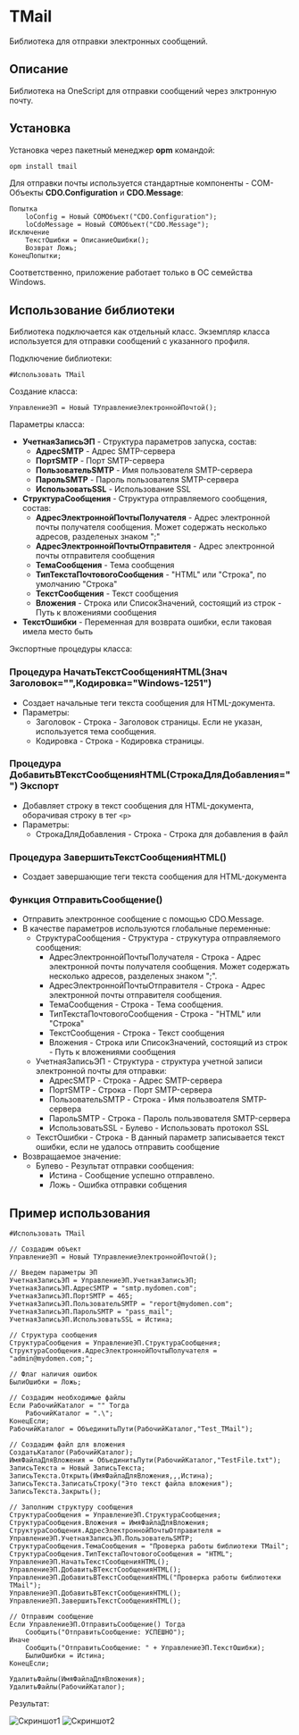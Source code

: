 # TMail
Библиотека для отправки электронных сообщений.

## Описание
Библиотека на OneScript для отправки сообщений через элктронную почту.

## Установка 

Установка через пакетный менеджер **opm** командой:

``` cmd
opm install tmail
```

Для отправки почты используется стандартные компоненты - COM-Объекты **CDO.Configuration** и **CDO.Message**:
``` bsl
Попытка
    loConfig = Новый COMОбъект("CDO.Configuration");
    loCdoMessage = Новый COMОбъект("CDO.Message");
Исключение
    ТекстОшибки = ОписаниеОшибки();
    Возврат Ложь;
КонецПопытки;
```

Соответственно, приложение работает только в ОС семейства Windows.

## Использование библиотеки

Библиотека подключается как отдельный класс. Экземпляр класса используется для отправки сообщений с указанного профиля.

Подключение библиотеки:
``` bsl
#Использовать TMail
```

Создание класса:
``` bsl
УправлениеЭП = Новый ТУправлениеЭлектроннойПочтой();
```

Параметры класса:
* **УчетнаяЗаписьЭП** - Структура параметров запуска, состав:
    * **АдресSMTP** - Адрес SMTP-сервера
    * **ПортSMTP** - Порт SMTP-сервера
    * **ПользовательSMTP** - Имя пользователя SMTP-сервера
    * **ПарольSMTP** - Пароль пользователя SMTP-сервера
    * **ИспользоватьSSL** - Использование SSL
* **СтруктураСообщения** - Структура отправляемого сообщения, состав:
    * **АдресЭлектроннойПочтыПолучателя** - Адрес электронной почты получателя сообщения. Может содержать несколько адресов, разделеных знаком ";"
    * **АдресЭлектроннойПочтыОтправителя** - Адрес электронной почты отправителя сообщения 
    * **ТемаСообщения** - Тема сообщения
    * **ТипТекстаПочтовогоСообщения** - "HTML" или "Строка", по умолчанию "Строка"
    * **ТекстСообщения** - Текст сообщения 
    * **Вложения** - Строка или СписокЗначений, состоящий из строк - Путь к вложениями сообщения
* **ТекстОшибки** - Переменная для возврата ошибки, если таковая имела место быть

Экспортные процедуры класса:

### Процедура НачатьТекстСообщенияHTML(Знач Заголовок="",Кодировка="Windows-1251")

* Создает начальные теги текста сообщения для HTML-документа.
* Параметры:
  * Заголовок - Строка - Заголовок страницы. Если не указан, используется тема сообщения.
  * Кодировка - Строка - Кодировка страницы.
 
### Процедура ДобавитьВТекстСообщенияHTML(СтрокаДляДобавления="") Экспорт

* Добавляет строку в текст сообщения для HTML-документа, оборачивая строку в тег ```<p>```
* Параметры:
  * СтрокаДляДобавления - Строка - Строка для добавления в файл

### Процедура ЗавершитьТекстСообщенияHTML()

* Создает завершающие теги текста сообщения для HTML-документа

### Функция ОтправитьСообщение()

* Отправить электронное сообщение с помощью CDO.Message. 
* В качестве параметров используются глобальные переменные:
    * СтруктураСообщения      - Структура - струкутура отправляемого сообщения:
        * АдресЭлектроннойПочтыПолучателя     - Строка - Адрес электронной почты получателя сообщения. Может содержать несколько адресов, разделеных знаком ";".
        * АдресЭлектроннойПочтыОтправителя    - Строка - Адрес электронной почты отправителя сообщения.
        * ТемаСообщения                       - Строка - Тема сообщения.
        * ТипТекстаПочтовогоСообщения         - Строка - "HTML" или "Строка"
        * ТекстСообщения                      - Строка - Текст сообщения
        * Вложения                            - Строка или СписокЗначений, состоящий из строк - Путь к вложениями сообщения
    * УчетнаяЗаписьЭП         - Структура - структура учетной записи электронной почты для отправки:
        * АдресSMTP                           - Строка - Адрес SMTP-сервера
        * ПортSMTP                            - Строка - Порт SMTP-сервера
        * ПользовательSMTP                    - Строка - Имя пользвоателя SMTP-сервера
        * ПарольSMTP                          - Строка - Пароль пользвователя SMTP-сервера
        * ИспользоватьSSL                     - Булево - Использовать протокол SSL
    * ТекстОшибки 			- Строка - В данный параметр записывается текст ошибки, если не удалось отправить сообщение
* Возвращаемое значение:
    * Булево                  - Результат отправки сообщения:
        * Истина                               - Сообщение успешно отправлено.
        * Ложь                                 - Ошибка отправки собщения

## Пример использования

``` bsl
#Использовать TMail 

// Создадим объект
УправлениеЭП = Новый ТУправлениеЭлектроннойПочтой();

// Введем параметры ЭП
УчетнаяЗаписьЭП = УправлениеЭП.УчетнаяЗаписьЭП;
УчетнаяЗаписьЭП.АдресSMTP = "smtp.mydomen.com";
УчетнаяЗаписьЭП.ПортSMTP = 465;  
УчетнаяЗаписьЭП.ПользовательSMTP = "report@mydomen.com";
УчетнаяЗаписьЭП.ПарольSMTP = "pass_mail";
УчетнаяЗаписьЭП.ИспользоватьSSL = Истина;

// Структура сообщения
СтруктураСообщения = УправлениеЭП.СтруктураСообщения;
СтруктураСообщения.АдресЭлектроннойПочтыПолучателя = "admin@mydomen.com;";

// Флаг наличия ошибок
БылиОшибки = Ложь;

// Создадим необходимые файлы
Если РабочийКаталог = "" Тогда
    РабочийКаталог = ".\";
КонецЕсли;
РабочийКаталог = ОбъединитьПути(РабочийКаталог,"Test_TMail");

// Создадим файл для вложения
СоздатьКаталог(РабочийКаталог);
ИмяФайлаДляВложения = ОбъединитьПути(РабочийКаталог,"TestFile.txt");
ЗаписьТекста = Новый ЗаписьТекста;
ЗаписьТекста.Открыть(ИмяФайлаДляВложения,,,Истина);
ЗаписьТекста.ЗаписатьСтроку("Это текст файла вложения");
ЗаписьТекста.Закрыть();	

// Заполним структуру сообщения
СтруктураСообщения = УправлениеЭП.СтруктураСообщения;
СтруктураСообщения.Вложения = ИмяФайлаДляВложения;
СтруктураСообщения.АдресЭлектроннойПочтыОтправителя = УправлениеЭП.УчетнаяЗаписьЭП.ПользовательSMTP;
СтруктураСообщения.ТемаСообщения = "Проверка работы библиотеки TMail";
СтруктураСообщения.ТипТекстаПочтовогоСообщения = "HTML";
УправлениеЭП.НачатьТекстСообщенияHTML();
УправлениеЭП.ДобавитьВТекстСообщенияHTML();
УправлениеЭП.ДобавитьВТекстСообщенияHTML("Проверка работы библиотеки TMail");
УправлениеЭП.ДобавитьВТекстСообщенияHTML();
УправлениеЭП.ЗавершитьТекстСообщенияHTML();

// Отправим сообщение
Если УправлениеЭП.ОтправитьСообщение() Тогда
    Сообщить("ОтправитьСообщение: УСПЕШНО");
Иначе
    Сообщить("ОтправитьСообщение: " + УправлениеЭП.ТекстОшибки);
    БылиОшибки = Истина;
КонецЕсли;

УдалитьФайлы(ИмяФайлаДляВложения); 
УдалитьФайлы(РабочийКаталог); 

```

Результат:

<img src="https://github.com/Tavalik/TMail/blob/master/Screenshots/TMail1.png" alt="Скриншот1">

<img src="https://github.com/Tavalik/TMail/blob/master/Screenshots/TMail2.png" alt="Скриншот2">

